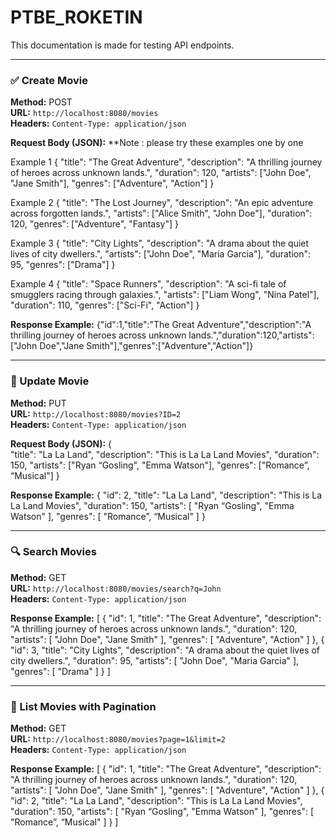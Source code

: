 # PTBE_ROKETIN

This documentation is made for testing API endpoints.

---

### ✅ Create Movie

**Method:** POST  
**URL:** `http://localhost:8080/movies`  
**Headers:** `Content-Type: application/json`

**Request Body (JSON):**
**Note : please try these examples one by one

Example 1
{
  "title": "The Great Adventure",
  "description": "A thrilling journey of heroes across unknown lands.",
  "duration": 120,
  "artists": ["John Doe", "Jane Smith"],
  "genres": ["Adventure", "Action"]
}

Example 2
{
  "title": "The Lost Journey",
  "description": "An epic adventure across forgotten lands.",
  "artists": ["Alice Smith", "John Doe"],
  "duration": 120,
  "genres": ["Adventure", "Fantasy"]
}

Example 3
{
  "title": "City Lights",
  "description": "A drama about the quiet lives of city dwellers.",
  "artists": ["John Doe", "Maria Garcia"],
  "duration": 95,
  "genres": ["Drama"]
}

Example 4
{
  "title": "Space Runners",
  "description": "A sci-fi tale of smugglers racing through galaxies.",
  "artists": ["Liam Wong", "Nina Patel"],
  "duration": 110,
  "genres": ["Sci-Fi", "Action"]
}

**Response Example:**
{"id":1,"title":"The Great Adventure","description":"A thrilling journey of heroes across unknown lands.","duration":120,"artists":["John Doe","Jane Smith"],"genres":["Adventure","Action"]}

---

### 🔄 Update Movie

**Method:** PUT  
**URL:** `http://localhost:8080/movies?ID=2`  
**Headers:** `Content-Type: application/json`

**Request Body (JSON):**
{  
 "title": "La La Land",
  "description": "This is La La Land Movies",
  "duration": 150,
  "artists": ["Ryan “Gosling", "Emma Watson"],
  "genres": ["Romance”, “Musical"]
}

**Response Example:**
{
    "id": 2,
    "title": "La La Land",
    "description": "This is La La Land Movies",
    "duration": 150,
    "artists": [
        "Ryan “Gosling",
        "Emma Watson"
    ],
    "genres": [
        "Romance”, “Musical"
    ]
}

---

### 🔍 Search Movies

**Method:** GET  
**URL:** `http://localhost:8080/movies/search?q=John`  
**Headers:** `Content-Type: application/json`

**Response Example:**
[
    {
        "id": 1,
        "title": "The Great Adventure",
        "description": "A thrilling journey of heroes across unknown lands.",
        "duration": 120,
        "artists": [
            "John Doe",
            "Jane Smith"
        ],
        "genres": [
            "Adventure",
            "Action"
        ]
    },
    {
        "id": 3,
        "title": "City Lights",
        "description": "A drama about the quiet lives of city dwellers.",
        "duration": 95,
        "artists": [
            "John Doe",
            "Maria Garcia"
        ],
        "genres": [
            "Drama"
        ]
    }
]

---

### 📄 List Movies with Pagination

**Method:** GET  
**URL:** `http://localhost:8080/movies?page=1&limit=2`  
**Headers:** `Content-Type: application/json`

**Response Example:**
[
    {
        "id": 1,
        "title": "The Great Adventure",
        "description": "A thrilling journey of heroes across unknown lands.",
        "duration": 120,
        "artists": [
            "John Doe",
            "Jane Smith"
        ],
        "genres": [
            "Adventure",
            "Action"
        ]
    },
    {
        "id": 2,
        "title": "La La Land",
        "description": "This is La La Land Movies",
        "duration": 150,
        "artists": [
            "Ryan “Gosling",
            "Emma Watson"
        ],
        "genres": [
            "Romance”, “Musical"
        ]
    }
]





